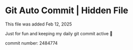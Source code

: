 # Git Auto Commit | Hidden File

This file was added Feb 12, 2025

Just for fun and keeping my daily git commit active 🤪

commit number: 2484774
